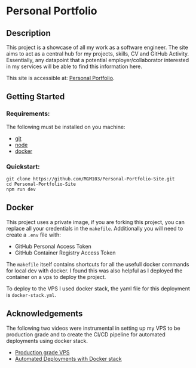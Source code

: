 # Personal Portfolio

## Description

This project is a showcase of all my work as a software engineer. The site aims to act as a central hub for my projects, skills, CV and GitHub Activity. Essentially, any datapoint that a potential employer/collaborator interested in my services will be able to find this information here.

This site is accessible at: [Personal Portfolio](https://marcusmarinelli.com).

## Getting Started

### Requirements:

The following must be installed on you machine:
- [git](https://git-scm.com/book/en/v2/Getting-Started-Installing-Git/)
- [node](https://nodejs.org/en/download)
- [docker](https://docs.docker.com/engine/install/)

### Quickstart:

```
git clone https://github.com/MGM103/Personal-Portfolio-Site.git
cd Personal-Portfolio-Site
npm run dev
```
## Docker 

This project uses a private image, if you are forking this project, you can replace all your credentials in the `makefile`. Additionally you will need to create a `.env` file with:
- GitHub Personal Access Token
- GitHub Container Registry Access Token

The `makefile` itself contains shortcuts for all the usefull docker commands for local dev with docker. I found this was also helpful as I deployed the container on a vps to deploy the project.

To deploy to the VPS I used docker stack, the yaml file for this deployment is `docker-stack.yml`. 

## Acknowledgements

The following two videos were instrumental in setting up my VPS to be production grade and to create the CI/CD pipeline for automated deployments using docker stack.

- [Production grade VPS](https://www.youtube.com/watch?v=F-9KWQByeU0&t=1550s)
- [Automated Deployments with Docker stack](https://www.youtube.com/watch?v=fuZoxuBiL9o&t=885s)

